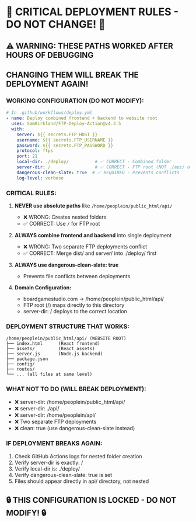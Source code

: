 # 🚨 CRITICAL DEPLOYMENT RULES - DO NOT CHANGE! 🚨

## ⚠️ WARNING: THESE PATHS WORKED AFTER HOURS OF DEBUGGING
## CHANGING THEM WILL BREAK THE DEPLOYMENT AGAIN!

### WORKING CONFIGURATION (DO NOT MODIFY):

```yaml
# In .github/workflows/deploy.yml
- name: Deploy combined frontend + backend to website root
  uses: SamKirkland/FTP-Deploy-Action@v4.3.5
  with:
    server: ${{ secrets.FTP_HOST }}
    username: ${{ secrets.FTP_USERNAME }}
    password: ${{ secrets.FTP_PASSWORD }}
    protocol: ftps
    port: 21
    local-dir: ./deploy/          # ✅ CORRECT - Combined folder
    server-dir: /                 # ✅ CORRECT - FTP root (NOT ./api/ or /home/peoplein/...)
    dangerous-clean-slate: true  # ✅ REQUIRED - Prevents conflicts
    log-level: verbose
```

### CRITICAL RULES:

1. **NEVER use absolute paths** like `/home/peoplein/public_html/api/`
   - ❌ WRONG: Creates nested folders
   - ✅ CORRECT: Use `/` for FTP root

2. **ALWAYS combine frontend and backend** into single deployment
   - ❌ WRONG: Two separate FTP deployments conflict
   - ✅ CORRECT: Merge dist/ and server/ into ./deploy/ first

3. **ALWAYS use dangerous-clean-slate: true**
   - Prevents file conflicts between deployments

4. **Domain Configuration:**
   - boardgamestudio.com → /home/peoplein/public_html/api/
   - FTP root (/) maps directly to this directory
   - server-dir: / deploys to the correct location

### DEPLOYMENT STRUCTURE THAT WORKS:
```
/home/peoplein/public_html/api/ (WEBSITE ROOT)
├── index.html      (React frontend)
├── assets/         (React assets)
├── server.js       (Node.js backend)
├── package.json    
├── config/         
├── routes/         
└── ... (all files at same level)
```

### WHAT NOT TO DO (WILL BREAK DEPLOYMENT):
- ❌ server-dir: /home/peoplein/public_html/api/
- ❌ server-dir: ./api/
- ❌ server-dir: /home/peoplein/api/
- ❌ Two separate FTP deployments
- ❌ clean: true (use dangerous-clean-slate instead)

### IF DEPLOYMENT BREAKS AGAIN:
1. Check GitHub Actions logs for nested folder creation
2. Verify server-dir is exactly: /
3. Verify local-dir is: ./deploy/
4. Verify dangerous-clean-slate: true is set
5. Files should appear directly in api/ directory, not nested

## 🔒 THIS CONFIGURATION IS LOCKED - DO NOT MODIFY! 🔒

